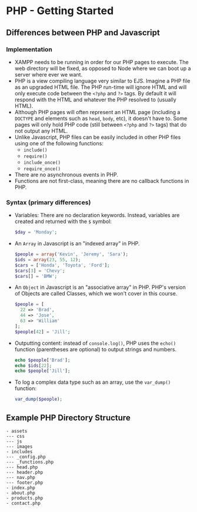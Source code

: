 # PHP - Getting Started
## Differences between PHP and Javascript
### Implementation
- XAMPP needs to be running in order for our PHP pages to execute. The web directory will be fixed, as opposed to Node where we can boot up a server where ever we want.
- PHP is a view compiling language very similar to EJS. Imagine a PHP file as an upgraded HTML file. The PHP run-time will ignore HTML and will only execute code between the `<?php` and `?>` tags. By default it will respond with the HTML and whatever the PHP resolved to (usually HTML).
- Although PHP pages will often represent an HTML page (including a `DOCTYPE` and elements such as `head`, `body`, etc), it doesn't have to. Some pages will only hold PHP code (still between `<?php` and `?>` tags) that do not output any HTML.
- Unlike Javascript, PHP files can be easily included in other PHP files using one of the following functions:
    - `include()`
    - `require()`
    - `include_once()`
    - `require_once()`
- There are no asynchronous events in PHP.
- Functions are not first-class, meaning there are no callback functions in PHP.

### Syntax (primary differences)
- Variables: There are no declaration keywords. Instead, variables are created and returned with the `$` symbol:

    ```php
    $day = 'Monday';
    ```
- An `Array` in Javascript is an "indexed array" in PHP.

    ```php
    $people = array('Kevin', 'Jeremy', 'Sara');
    $ids = array(23, 55, 12);
    $cars = ['Honda', 'Toyota', 'Ford'];
    $cars[3] = 'Chevy';
    $cars[] = 'BMW';
    ```

- An `Object` in Javascript is an "associative array" in PHP. PHP's version of Objects are called Classes, which we won't cover in this course.

    ```php
    $people = [
      22 => 'Brad',
      44 => 'Jose', 
      63 => 'William'
    ];
    $people[42] = 'Jill';
    ```
- Outputting content: instead of `console.log()`, PHP uses the `echo()` function (parentheses are optional) to output strings and numbers.

    ```php
    echo $people['Brad'];
    echo $ids[22];
    echo $people['Jill'];
    ```
- To log a complex data type such as an array, use the `var_dump()` function:

    ```php
    var_dump($people);
    ```

## Example PHP Directory Structure

```
- assets
--- css
--- js
--- images
- includes
--- _config.php
--- _functions.php
--- head.php
--- header.php
--- nav.php
--- footer.php
- index.php
- about.php
- products.php
- contact.php
```